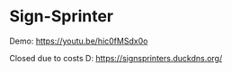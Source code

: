 # Sign-Sprinter

Demo:
https://youtu.be/hic0fMSdx0o

Closed due to costs D:
https://signsprinters.duckdns.org/

